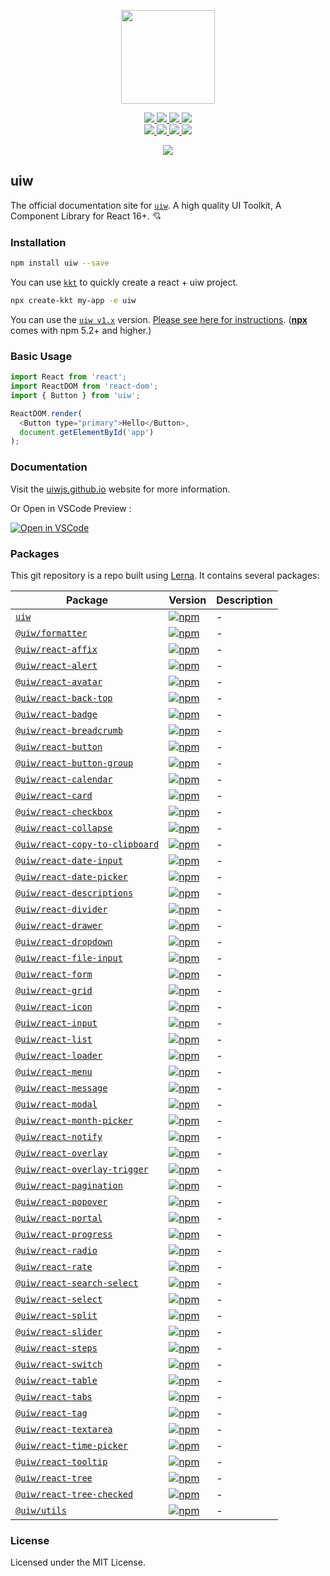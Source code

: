 <p align="center">
  <a href="https://uiwjs.github.io">
    <img width="150" src="https://raw.githubusercontent.com/uiwjs/uiw/92f189f53312f1177466f48991736f95f86da0a6/src/assets/logo-README.svg?sanitize=true">
  </a>
</p>
<p align="center">
  <a href="https://travis-ci.org/uiwjs/uiw">
    <img src="https://api.travis-ci.org/uiwjs/uiw.svg?branch=master">
  </a>
  <a href="https://github.com/uiwjs/uiw/issues">
    <img src="https://img.shields.io/github/issues/uiwjs/uiw.svg">
  </a>
  <a href="https://github.com/uiwjs/uiw/network">
    <img src="https://img.shields.io/github/forks/uiwjs/uiw.svg">
  </a>
  <a href="https://github.com/uiwjs/uiw/stargazers">
    <img src="https://img.shields.io/github/stars/uiwjs/uiw.svg">
  </a>
  <br>
  <a href="https://github.com/uiwjs/uiw/releases">
    <img src="https://img.shields.io/github/release/uiwjs/uiw.svg">
  </a>
  <a href="https://github.com/uiwjs/uiw">
    <img src="https://img.shields.io/dub/l/vibe-d.svg">
  </a>
  <a href="https://www.npmjs.com/package/uiw">
    <img src="https://img.shields.io/npm/v/uiw.svg">
  </a>
  <a href="https://github.com/facebook/jest">
    <img src="https://facebook.github.io/jest/img/jest-badge.svg">
  </a>
</p>

<p align="center">
  <a href="https://uiwjs.github.io"><img src="https://raw.githubusercontent.com/uiwjs/uiw/92f189f53312f1177466f48991736f95f86da0a6/src/assets/uiw-doc.png" /></a>
</p>

uiw
---

The official documentation site for [`uiw`](https://github.com/uiwjs/uiw). A high quality UI Toolkit, A Component Library for React 16+. 💘

### Installation

```bash
npm install uiw --save
```

You can use [`kkt`](https://github.com/kktjs/kkt) to quickly create a react + uiw project.

```bash
npx create-kkt my-app -e uiw
```

You can use the [`uiw v1.x`](https://github.com/uiwjs/uiw/tree/v1) version. [Please see here for instructions](https://github.com/uiwjs/uiw/tree/v1). ([**npx**](https://github.com/npm/npm/releases/tag/v5.2.0) comes with npm 5.2+ and higher.)

### Basic Usage

```js
import React from 'react';
import ReactDOM from 'react-dom';
import { Button } from 'uiw';

ReactDOM.render(
  <Button type="primary">Hello</Button>, 
  document.getElementById('app')
);
```

### Documentation

Visit the [uiwjs.github.io](https://uiwjs.github.io) website for more information.

Or Open in VSCode Preview :

[![Open in VSCode](https://jaywcjlove.github.io/sb/open/open-in-vscode.svg)](https://marketplace.visualstudio.com/items?itemName=uiw.uiw)

### Packages

This git repository is a repo built using [Lerna](https://github.com/lerna/lerna). It contains several packages:

Package | Version | Description
---- | ---- | ----
[`uiw`](/packages/uiw) | [![npm](https://img.shields.io/npm/v/uiw.svg?maxAge=3600)](https://www.npmjs.com/package/uiw) | - |
[`@uiw/formatter`](https://github.com/uiwjs/date-formatter) | [![npm](https://img.shields.io/npm/v/@uiw/formatter.svg?maxAge=3600)](https://www.npmjs.com/package/@uiw/formatter) | - |
[`@uiw/react-affix`](/packages/react-affix) | [![npm](https://img.shields.io/npm/v/@uiw/react-affix.svg?maxAge=3600)](https://www.npmjs.com/package/@uiw/react-affix) | - |
[`@uiw/react-alert`](/packages/react-alert) | [![npm](https://img.shields.io/npm/v/@uiw/react-alert.svg?maxAge=3600)](https://www.npmjs.com/package/@uiw/react-alert) | - |
[`@uiw/react-avatar`](/packages/react-avatar) | [![npm](https://img.shields.io/npm/v/@uiw/react-avatar.svg?maxAge=3600)](https://www.npmjs.com/package/@uiw/react-avatar) | - |
[`@uiw/react-back-top`](/packages/react-back-top) | [![npm](https://img.shields.io/npm/v/@uiw/react-back-top.svg?maxAge=3600)](https://www.npmjs.com/package/@uiw/react-back-top) | - |
[`@uiw/react-badge`](/packages/react-badge) | [![npm](https://img.shields.io/npm/v/@uiw/react-badge.svg?maxAge=3600)](https://www.npmjs.com/package/@uiw/react-badge) | - |
[`@uiw/react-breadcrumb`](/packages/react-breadcrumb) | [![npm](https://img.shields.io/npm/v/@uiw/react-breadcrumb.svg?maxAge=3600)](https://www.npmjs.com/package/@uiw/react-breadcrumb) | - |
[`@uiw/react-button`](/packages/react-button) | [![npm](https://img.shields.io/npm/v/@uiw/react-button.svg?maxAge=3600)](https://www.npmjs.com/package/@uiw/react-button) | - |
[`@uiw/react-button-group`](/packages/react-button-group) | [![npm](https://img.shields.io/npm/v/@uiw/react-button-group.svg?maxAge=3600)](https://www.npmjs.com/package/@uiw/react-button-group) | - |
[`@uiw/react-calendar`](/packages/react-calendar) | [![npm](https://img.shields.io/npm/v/@uiw/react-calendar.svg?maxAge=3600)](https://www.npmjs.com/package/@uiw/react-calendar) | - |
[`@uiw/react-card`](/packages/react-card) | [![npm](https://img.shields.io/npm/v/@uiw/react-card.svg?maxAge=3600)](https://www.npmjs.com/package/@uiw/react-card) | - |
[`@uiw/react-checkbox`](/packages/react-checkbox) | [![npm](https://img.shields.io/npm/v/@uiw/react-checkbox.svg?maxAge=3600)](https://www.npmjs.com/package/@uiw/react-checkbox) | - |
[`@uiw/react-collapse`](/packages/react-collapse) | [![npm](https://img.shields.io/npm/v/@uiw/react-collapse.svg?maxAge=3600)](https://www.npmjs.com/package/@uiw/react-collapse) | - |
[`@uiw/react-copy-to-clipboard`](/packages/react-copy-to-clipboard) | [![npm](https://img.shields.io/npm/v/@uiw/react-copy-to-clipboard.svg?maxAge=3600)](https://www.npmjs.com/package/@uiw/react-copy-to-clipboard) | - |
[`@uiw/react-date-input`](/packages/react-date-input) | [![npm](https://img.shields.io/npm/v/@uiw/react-date-input.svg?maxAge=3600)](https://www.npmjs.com/package/@uiw/react-date-input) | - |
[`@uiw/react-date-picker`](/packages/react-date-picker) | [![npm](https://img.shields.io/npm/v/@uiw/react-date-picker.svg?maxAge=3600)](https://www.npmjs.com/package/@uiw/react-date-picker) | - |
[`@uiw/react-descriptions`](/packages/react-descriptions) | [![npm](https://img.shields.io/npm/v/@uiw/react-descriptions.svg?maxAge=3600)](https://www.npmjs.com/package/@uiw/react-descriptions) | - |
[`@uiw/react-divider`](/packages/react-divider) | [![npm](https://img.shields.io/npm/v/@uiw/react-divider.svg?maxAge=3600)](https://www.npmjs.com/package/@uiw/react-divider) | - |
[`@uiw/react-drawer`](/packages/react-drawer) | [![npm](https://img.shields.io/npm/v/@uiw/react-drawer.svg?maxAge=3600)](https://www.npmjs.com/package/@uiw/react-drawer) | - |
[`@uiw/react-dropdown`](/packages/react-dropdown) | [![npm](https://img.shields.io/npm/v/@uiw/react-dropdown.svg?maxAge=3600)](https://www.npmjs.com/package/@uiw/react-dropdown) | - |
[`@uiw/react-file-input`](/packages/react-file-input) | [![npm](https://img.shields.io/npm/v/@uiw/react-file-input.svg?maxAge=3600)](https://www.npmjs.com/package/@uiw/react-file-input) | - |
[`@uiw/react-form`](/packages/react-form) | [![npm](https://img.shields.io/npm/v/@uiw/react-form.svg?maxAge=3600)](https://www.npmjs.com/package/@uiw/react-form) | - |
[`@uiw/react-grid`](/packages/react-grid) | [![npm](https://img.shields.io/npm/v/@uiw/react-grid.svg?maxAge=3600)](https://www.npmjs.com/package/@uiw/react-grid) | - |
[`@uiw/react-icon`](/packages/react-icon) | [![npm](https://img.shields.io/npm/v/@uiw/react-icon.svg?maxAge=3600)](https://www.npmjs.com/package/@uiw/react-icon) | - |
[`@uiw/react-input`](/packages/react-input) | [![npm](https://img.shields.io/npm/v/@uiw/react-input.svg?maxAge=3600)](https://www.npmjs.com/package/@uiw/react-input) | - |
[`@uiw/react-list`](/packages/react-list) | [![npm](https://img.shields.io/npm/v/@uiw/react-list.svg?maxAge=3600)](https://www.npmjs.com/package/@uiw/react-list) | - |
[`@uiw/react-loader`](/packages/react-loader) | [![npm](https://img.shields.io/npm/v/@uiw/react-loader.svg?maxAge=3600)](https://www.npmjs.com/package/@uiw/react-loader) | - |
[`@uiw/react-menu`](/packages/react-menu) | [![npm](https://img.shields.io/npm/v/@uiw/react-menu.svg?maxAge=3600)](https://www.npmjs.com/package/@uiw/react-menu) | - |
[`@uiw/react-message`](/packages/react-message) | [![npm](https://img.shields.io/npm/v/@uiw/react-message.svg?maxAge=3600)](https://www.npmjs.com/package/@uiw/react-message) | - |
[`@uiw/react-modal`](/packages/react-modal) | [![npm](https://img.shields.io/npm/v/@uiw/react-modal.svg?maxAge=3600)](https://www.npmjs.com/package/@uiw/react-modal) | - |
[`@uiw/react-month-picker`](/packages/react-month-picker) | [![npm](https://img.shields.io/npm/v/@uiw/react-month-picker.svg?maxAge=3600)](https://www.npmjs.com/package/@uiw/react-month-picker) | - |
[`@uiw/react-notify`](/packages/react-notify) | [![npm](https://img.shields.io/npm/v/@uiw/react-notify.svg?maxAge=3600)](https://www.npmjs.com/package/@uiw/react-notify) | - |
[`@uiw/react-overlay`](/packages/react-overlay) | [![npm](https://img.shields.io/npm/v/@uiw/react-overlay.svg?maxAge=3600)](https://www.npmjs.com/package/@uiw/react-overlay) | - |
[`@uiw/react-overlay-trigger`](/packages/react-overlay-trigger) | [![npm](https://img.shields.io/npm/v/@uiw/react-overlay-trigger.svg?maxAge=3600)](https://www.npmjs.com/package/@uiw/react-overlay-trigger) | - |
[`@uiw/react-pagination`](/packages/react-pagination) | [![npm](https://img.shields.io/npm/v/@uiw/react-pagination.svg?maxAge=3600)](https://www.npmjs.com/package/@uiw/react-pagination) | - |
[`@uiw/react-popover`](/packages/react-popover) | [![npm](https://img.shields.io/npm/v/@uiw/react-popover.svg?maxAge=3600)](https://www.npmjs.com/package/@uiw/react-popover) | - |
[`@uiw/react-portal`](/packages/react-portal) | [![npm](https://img.shields.io/npm/v/@uiw/react-portal.svg?maxAge=3600)](https://www.npmjs.com/package/@uiw/react-portal) | - |
[`@uiw/react-progress`](/packages/react-progress) | [![npm](https://img.shields.io/npm/v/@uiw/react-progress.svg?maxAge=3600)](https://www.npmjs.com/package/@uiw/react-progress) | - |
[`@uiw/react-radio`](/packages/react-radio) | [![npm](https://img.shields.io/npm/v/@uiw/react-radio.svg?maxAge=3600)](https://www.npmjs.com/package/@uiw/react-radio) | - |
[`@uiw/react-rate`](/packages/react-rate) | [![npm](https://img.shields.io/npm/v/@uiw/react-rate.svg?maxAge=3600)](https://www.npmjs.com/package/@uiw/react-rate) | - |
[`@uiw/react-search-select`](/packages/react-search-select) | [![npm](https://img.shields.io/npm/v/@uiw/react-search-select.svg?maxAge=3600)](https://www.npmjs.com/package/@uiw/react-search-select) | - |
[`@uiw/react-select`](/packages/react-select) | [![npm](https://img.shields.io/npm/v/@uiw/react-select.svg?maxAge=3600)](https://www.npmjs.com/package/@uiw/react-select) | - |
[`@uiw/react-split`](https://github.com/uiwjs/react-split) | [![npm](https://img.shields.io/npm/v/@uiw/react-split.svg?maxAge=3600)](https://www.npmjs.com/package/@uiw/react-split) | - |
[`@uiw/react-slider`](/packages/react-slider) | [![npm](https://img.shields.io/npm/v/@uiw/react-slider.svg?maxAge=3600)](https://www.npmjs.com/package/@uiw/react-slider) | - |
[`@uiw/react-steps`](/packages/react-steps) | [![npm](https://img.shields.io/npm/v/@uiw/react-steps.svg?maxAge=3600)](https://www.npmjs.com/package/@uiw/react-steps) | - |
[`@uiw/react-switch`](/packages/react-switch) | [![npm](https://img.shields.io/npm/v/@uiw/react-switch.svg?maxAge=3600)](https://www.npmjs.com/package/@uiw/react-switch) | - |
[`@uiw/react-table`](/packages/react-table) | [![npm](https://img.shields.io/npm/v/@uiw/react-table.svg?maxAge=3600)](https://www.npmjs.com/package/@uiw/react-table) | - |
[`@uiw/react-tabs`](/packages/react-tabs) | [![npm](https://img.shields.io/npm/v/@uiw/react-tabs.svg?maxAge=3600)](https://www.npmjs.com/package/@uiw/react-tabs) | - |
[`@uiw/react-tag`](/packages/react-tag) | [![npm](https://img.shields.io/npm/v/@uiw/react-tag.svg?maxAge=3600)](https://www.npmjs.com/package/@uiw/react-tag) | - |
[`@uiw/react-textarea`](/packages/react-textarea) | [![npm](https://img.shields.io/npm/v/@uiw/react-textarea.svg?maxAge=3600)](https://www.npmjs.com/package/@uiw/react-textarea) | - |
[`@uiw/react-time-picker`](/packages/react-time-picker) | [![npm](https://img.shields.io/npm/v/@uiw/react-time-picker.svg?maxAge=3600)](https://www.npmjs.com/package/@uiw/react-time-picker) | - |
[`@uiw/react-tooltip`](/packages/react-tooltip) | [![npm](https://img.shields.io/npm/v/@uiw/react-tooltip.svg?maxAge=3600)](https://www.npmjs.com/package/@uiw/react-tooltip) | - |
[`@uiw/react-tree`](/packages/react-tree) | [![npm](https://img.shields.io/npm/v/@uiw/react-tree.svg?maxAge=3600)](https://www.npmjs.com/package/@uiw/react-tree) | - |
[`@uiw/react-tree-checked`](/packages/react-tree-checked) | [![npm](https://img.shields.io/npm/v/@uiw/react-tree-checked.svg?maxAge=3600)](https://www.npmjs.com/package/@uiw/react-tree-checked) | - |
[`@uiw/utils`](/packages/utils) | [![npm](https://img.shields.io/npm/v/@uiw/utils.svg?maxAge=3600)](https://www.npmjs.com/package/@uiw/utils) | - |

### License

Licensed under the MIT License.
